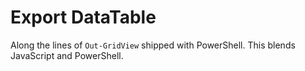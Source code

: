 # Export DataTable
Along the lines of `Out-GridView` shipped with PowerShell. This blends JavaScript and PowerShell.